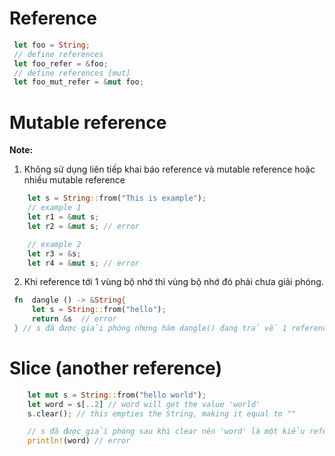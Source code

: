 # Reference 
``` rust
 let foo = String;
 // define references 
 let foo_refer = &foo;
 // define references [mut]
 let foo_mut_refer = &mut foo;
```

# Mutable reference
<b>Note: </b> 
1. Không sử dụng liên tiếp khai báo reference và mutable reference hoặc nhiều mutable reference

``` rust
    let s = String::from("This is example");
    // example 1
    let r1 = &mut s;
    let r2 = &mut s; // error

    // example 2
    let r3 = &s;
    let r4 = &mut s; // error
```
2.  Khi reference tới 1 vùng bộ nhớ thì vùng bộ nhớ đó phải chưa giải phóng.

``` rust
 fn  dangle () -> &String{
     let s = String::from("hello");
     return &s  // error
 } // s đã được giải phóng nhưng hàm dangle() đang trả về 1 reference tới s
```
# Slice (another reference)

``` rust
    let mut s = String::from("hello world");
    let word = s[..2] // word will get the value 'world'
    s.clear(); // this empties the String, making it equal to ""

    // s đã được giải phóng sau khi clear nên 'word' là một kiểu reference nên cũng bị giải phóng theo.
    println!(word) // error
```